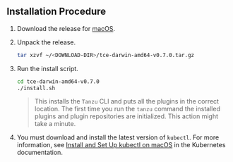 ## Installation Procedure
1. Download the release for [macOS](https://github.com/vmware-tanzu/community-edition/releases/download/v0.7.0/tce-darwin-amd64-v0.7.0.tar.gz).

1. Unpack the release.

    ```sh
    tar xzvf ~/<DOWNLOAD-DIR>/tce-darwin-amd64-v0.7.0.tar.gz
    ```

1. Run the install script.

    ```sh
    cd tce-darwin-amd64-v0.7.0
    ./install.sh
    ```

    > This installs the `Tanzu` CLI and puts all the plugins in the correct location.
    > The first time you run the `tanzu` command the installed plugins and plugin repositories are initialized. This action might take a minute.

1. You must download and install the latest version of `kubectl`. For more information, see [Install and Set Up kubectl on macOS](https://kubernetes.io/docs/tasks/tools/install-kubectl-macos/) in the Kubernetes documentation.



